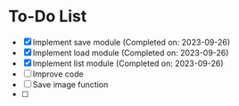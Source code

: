 # To-Do List

- [x] Implement save module (Completed on: 2023-09-26)
- [x] Implement load module (Completed on: 2023-09-26)
- [x] Implement list module (Completed on: 2023-09-26)
- [ ] Improve code
- [ ] Save image function
- [ ] 
